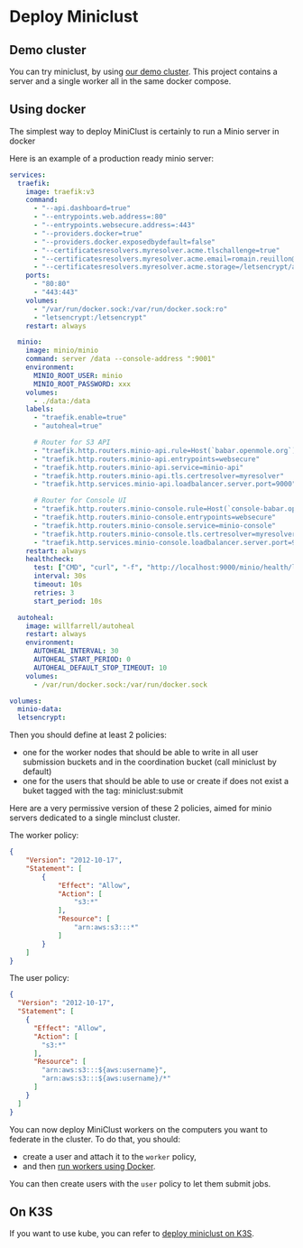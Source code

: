 # Deploy Miniclust


## Demo cluster

You can try miniclust, by using [our demo cluster](demo/README.md). This project contains a server and a single worker all in the same docker compose.

## Using docker

The simplest way to deploy MiniClust is certainly to run a Minio server in docker

Here is an example of a production ready minio server:
```yaml
services:
  traefik:
    image: traefik:v3
    command:
      - "--api.dashboard=true"
      - "--entrypoints.web.address=:80"
      - "--entrypoints.websecure.address=:443"
      - "--providers.docker=true"
      - "--providers.docker.exposedbydefault=false"
      - "--certificatesresolvers.myresolver.acme.tlschallenge=true"
      - "--certificatesresolvers.myresolver.acme.email=romain.reuillon@iscpif.fr"
      - "--certificatesresolvers.myresolver.acme.storage=/letsencrypt/acme.json"
    ports:
      - "80:80"
      - "443:443"
    volumes:
      - "/var/run/docker.sock:/var/run/docker.sock:ro"
      - "letsencrypt:/letsencrypt"
    restart: always

  minio:
    image: minio/minio
    command: server /data --console-address ":9001"
    environment:
      MINIO_ROOT_USER: minio
      MINIO_ROOT_PASSWORD: xxx
    volumes:
      - ./data:/data
    labels:
      - "traefik.enable=true"
      - "autoheal=true"

      # Router for S3 API
      - "traefik.http.routers.minio-api.rule=Host(`babar.openmole.org`)"
      - "traefik.http.routers.minio-api.entrypoints=websecure"
      - "traefik.http.routers.minio-api.service=minio-api"
      - "traefik.http.routers.minio-api.tls.certresolver=myresolver"
      - "traefik.http.services.minio-api.loadbalancer.server.port=9000"

      # Router for Console UI
      - "traefik.http.routers.minio-console.rule=Host(`console-babar.openmole.org`)"
      - "traefik.http.routers.minio-console.entrypoints=websecure"
      - "traefik.http.routers.minio-console.service=minio-console"
      - "traefik.http.routers.minio-console.tls.certresolver=myresolver"
      - "traefik.http.services.minio-console.loadbalancer.server.port=9001"
    restart: always
    healthcheck:
      test: ["CMD", "curl", "-f", "http://localhost:9000/minio/health/live"]
      interval: 30s
      timeout: 10s
      retries: 3
      start_period: 10s

  autoheal:
    image: willfarrell/autoheal
    restart: always
    environment:
      AUTOHEAL_INTERVAL: 30
      AUTOHEAL_START_PERIOD: 0
      AUTOHEAL_DEFAULT_STOP_TIMEOUT: 10
    volumes:
      - /var/run/docker.sock:/var/run/docker.sock

volumes:
  minio-data:
  letsencrypt:
```

Then you should define at least 2 policies: 
 - one for the worker nodes that should be able to write in all user submission buckets and in the coordination bucket (call miniclust by default)
 - one for the users that should be able to use or create if does not exist a buket tagged with the tag: miniclust:submit

Here are a very permissive version of these 2 policies, aimed for minio servers dedicated to a single minclust cluster.

The worker policy:
```json
{
    "Version": "2012-10-17",
    "Statement": [
        {
            "Effect": "Allow",
            "Action": [
                "s3:*"
            ],
            "Resource": [
                "arn:aws:s3:::*"
            ]
        }
    ]
}
```

The user policy:
```json
{
  "Version": "2012-10-17",
  "Statement": [
    {
      "Effect": "Allow",
      "Action": [
        "s3:*"
      ],
      "Resource": [
        "arn:aws:s3:::${aws:username}",
        "arn:aws:s3:::${aws:username}/*"
      ]
    }
  ]
}
```

You can now deploy MiniClust workers on the computers you want to federate in the cluster. To do that, you should:
 - create a user and attach it to the `worker` policy,
 - and then [run workers using Docker](https://github.com/openmole/miniclust-worker).

You can then create users with the `user` policy to let them submit jobs.

## On K3S

If you want to use kube, you can refer to [deploy miniclust on K3S](K3S.md).